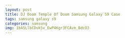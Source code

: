 ```yaml
---
layout: post
title: DJ Doom Temple Of Doom Samsung Galaxy S9 Case
tags: samsung galaxy s9
categories: samsung
img: 1bA5LlbCDuk5v_EwP4Kgr3FCAvm_BdcO3
---
```


